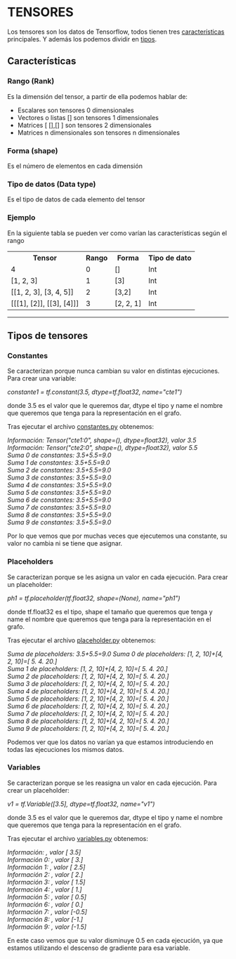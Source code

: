 <h1>TENSORES</h1>
<p>Los tensores son los datos de Tensorflow, todos tienen tres <a href="#caracteristicas">características</a> principales. Y además los podemos dividir en <a href="#tipos">tipos</a>.</p>

<h2><a name="caracteristicas"></a>Características</h2>
<h3>Rango (Rank)</h3> 
<p>Es la dimensión del tensor, a partir de ella podemos hablar de:
<ul>
	<li>Escalares son tensores 0 dimensionales </li>
	<li>Vectores o listas [] son tensores 1 dimensionales </li>
	<li>Matrices [ [],[] ] son tensores 2 dimensionales </li>
	<li>Matrices n dimensionales son tensores n dimensionales</li>
</ul></p>
<h3>Forma (shape)</h3> 
<p>Es el número de elementos en cada dimensión</p>
<h3>Tipo de datos (Data type) </h3>
<p>Es el tipo de datos de cada elemento del tensor</p>
<h3>Ejemplo</h3>
<p>En la siguiente tabla se pueden ver como varían las características según el rango</p>
<table>
	<tr>
		<th>Tensor</th>
		<th>Rango</th>
		<th>Forma</th>
		<th>Tipo de dato</th>
	</tr>
	<tr>
		<td>4</td>
		<td>0</td>
		<td>[]</td>
		<td>Int</td>
	</tr>
	<tr>
		<td>[1, 2, 3]</td>
		<td>1</td>
		<td>[3]</td>
		<td>Int</td>
	</tr>
	<tr>
		<td>[[1, 2, 3], [3, 4, 5]]</td>
		<td>2</td>
		<td>[3,2]</td>
		<td>Int</td>
	</tr>
	<tr>
		<td>[[[1], [2]], [[3], [4]]]</td>
		<td>3</td>
		<td>[2, 2, 1]</td>
		<td>Int</td>
	</tr>
</table>
<hr>
<h2><a name="tipos"></a>Tipos de tensores</h2>

<h3>Constantes </h3>
<p>Se caracterizan porque nunca cambian su valor en distintas ejecuciones. Para crear una variable:</p>
<p><i>constante1 = tf.constant(3.5, dtype=tf.float32, name="cte1")</i></p>
<p>donde 3.5 es el valor que le queremos dar, dtype el tipo y name el nombre que queremos que tenga para la representación en el grafo.</p>
<p>Tras ejecutar el archivo <a href="https://github.com/Tensor4Dummies/tensores/blob/master/constantes.py">constantes.py</a> obtenemos:</p>
<p><i>Información: Tensor("cte1:0", shape=(), dtype=float32), valor 3.5</br>
Información: Tensor("cte2:0", shape=(), dtype=float32), valor 5.5</br>
Suma 0 de constantes: 3.5+5.5=9.0</br>
Suma 1 de constantes: 3.5+5.5=9.0</br>
Suma 2 de constantes: 3.5+5.5=9.0</br>
Suma 3 de constantes: 3.5+5.5=9.0</br>
Suma 4 de constantes: 3.5+5.5=9.0</br>
Suma 5 de constantes: 3.5+5.5=9.0</br>
Suma 6 de constantes: 3.5+5.5=9.0</br>
Suma 7 de constantes: 3.5+5.5=9.0</br>
Suma 8 de constantes: 3.5+5.5=9.0</br>
Suma 9 de constantes: 3.5+5.5=9.0</i></p>
<p>Por lo que vemos que por muchas veces que ejecutemos una constante, su valor no cambia ni se tiene que asignar.</p>

<h3>Placeholders</h3>
<p>Se caracterizan porque se les asigna un valor en cada ejecución. Para crear un placeholder:</p>
<p><i>ph1 = tf.placeholder(tf.float32, shape=(None), name="ph1")</i></p>
<p>donde tf.float32 es el tipo, shape el tamaño que queremos que tenga y name el nombre que queremos que tenga para la representación en el grafo.</p>
<p>Tras ejecutar el archivo <a href="https://github.com/Tensor4Dummies/tensores/blob/master/placeholder.py">placeholder.py</a> obtenemos:</p>
<p><i>Suma de placeholders: 3.5+5.5=9.0
Suma 0 de placeholders: [1, 2, 10]+[4, 2, 10]=[  5.   4.  20.]</br>
Suma 1 de placeholders: [1, 2, 10]+[4, 2, 10]=[  5.   4.  20.]</br>
Suma 2 de placeholders: [1, 2, 10]+[4, 2, 10]=[  5.   4.  20.]</br>
Suma 3 de placeholders: [1, 2, 10]+[4, 2, 10]=[  5.   4.  20.]</br>
Suma 4 de placeholders: [1, 2, 10]+[4, 2, 10]=[  5.   4.  20.]</br>
Suma 5 de placeholders: [1, 2, 10]+[4, 2, 10]=[  5.   4.  20.]</br>
Suma 6 de placeholders: [1, 2, 10]+[4, 2, 10]=[  5.   4.  20.]</br>
Suma 7 de placeholders: [1, 2, 10]+[4, 2, 10]=[  5.   4.  20.]</br>
Suma 8 de placeholders: [1, 2, 10]+[4, 2, 10]=[  5.   4.  20.]</br>
Suma 9 de placeholders: [1, 2, 10]+[4, 2, 10]=[  5.   4.  20.]</i></p>
<p>Podemos ver que los datos no varían ya que estamos introduciendo en todas las ejecuciones los mismos datos.</p>

<h3>Variables</h3>
<p>Se caracterizan porque se les reasigna un valor en cada ejecución. Para crear un placeholder:</p>
<p><i>v1 = tf.Variable([3.5], dtype=tf.float32, name="v1")</i></p>
<p>donde 3.5 es el valor que le queremos dar, dtype el tipo y name el nombre que queremos que tenga para la representación en el grafo.<p>
<p>Tras ejecutar el archivo <a href="https://github.com/Tensor4Dummies/tensores/blob/master/variables.py">variables.py</a> obtenemos:</p>
<p><i>Información: <tf.Variable 'v1:0' shape=(1,) dtype=float32_ref>, valor [ 3.5]</br>
Información 0: <tf.Variable 'v1:0' shape=(1,) dtype=float32_ref>, valor [ 3.]</br>
Información 1: <tf.Variable 'v1:0' shape=(1,) dtype=float32_ref>, valor [ 2.5]</br>
Información 2: <tf.Variable 'v1:0' shape=(1,) dtype=float32_ref>, valor [ 2.]</br>
Información 3: <tf.Variable 'v1:0' shape=(1,) dtype=float32_ref>, valor [ 1.5]</br>
Información 4: <tf.Variable 'v1:0' shape=(1,) dtype=float32_ref>, valor [ 1.]</br>
Información 5: <tf.Variable 'v1:0' shape=(1,) dtype=float32_ref>, valor [ 0.5]</br>
Información 6: <tf.Variable 'v1:0' shape=(1,) dtype=float32_ref>, valor [ 0.]</br>
Información 7: <tf.Variable 'v1:0' shape=(1,) dtype=float32_ref>, valor [-0.5]</br>
Información 8: <tf.Variable 'v1:0' shape=(1,) dtype=float32_ref>, valor [-1.]</br>
Información 9: <tf.Variable 'v1:0' shape=(1,) dtype=float32_ref>, valor [-1.5]</i></p>
<p>En este caso vemos que su valor disminuye 0.5 en cada ejecución, ya que estamos utilizando el descenso de gradiente para esa variable.</p>
